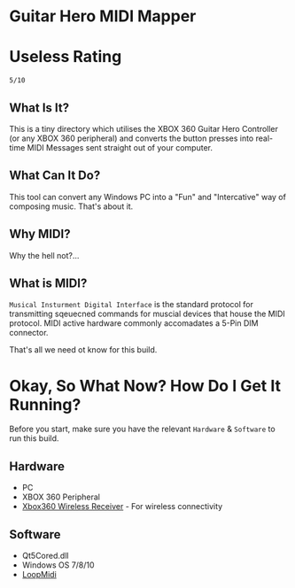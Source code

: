 # Guitar Hero MIDI Mapper

# Useless Rating
`5/10`

## What Is It?
This is a tiny directory which utilises the XBOX 360 Guitar Hero Controller (or any XBOX 360 peripheral) and converts the button presses into real-time MIDI Messages sent straight out of your computer.

## What Can It Do?
This tool can convert any Windows PC into a "Fun" and "Intercative" way of composing music. That's about it.

## Why MIDI?
Why the hell not?...

## What is MIDI?
`Musical Insturment Digital Interface` is the standard protocol for transmitting sqeuecned commands for muscial devices that house the MIDI protocol. MIDI active hardware commonly accomadates a 5-Pin DIM connector.

That's all we need ot know for this build.

# Okay, So What Now? How Do I Get It Running?
Before you start, make sure you have the relevant `Hardware` & `Software` to run this build.





## Hardware
* PC
* XBOX 360 Peripheral
* [Xbox360 Wireless Receiver](https://www.amazon.co.uk/Official-Wireless-Gaming-Receiver-Windows/dp/B000MGVAAQ) - For wireless connectivity

## Software
* Qt5Cored.dll
* Windows OS 7/8/10
* [LoopMidi](https://www.tobias-erichsen.de/software/loopmidi.html)